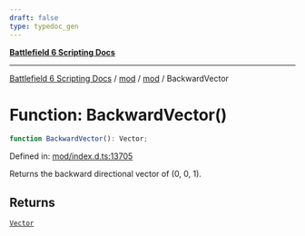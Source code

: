 ```yaml
---
draft: false
type: typedoc_gen
---
```


[**Battlefield 6 Scripting Docs**](../../../_index.md)

***

[Battlefield 6 Scripting Docs](../../../_index.md) / [mod](../../_index.md) / [mod](../_index.md) / BackwardVector

# Function: BackwardVector()

```ts
function BackwardVector(): Vector;
```

Defined in: [mod/index.d.ts:13705](https://github.com/battlefield-portal-community/portal-docs/blob/6d87e21c5922a3efb03c634dbe98e5fe6e797672/generators/santiago/mod/index.d.ts#L13705)

Returns the backward directional vector of (0, 0, 1).

## Returns

[`Vector`](../Vector/_index.md)
